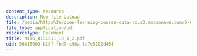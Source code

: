 ```yaml
---
content_type: resource
description: New file Upload
file: /media/https%3A/open-learning-course-data-rc.s3.amazonaws.com/6-01sc-introduction-to-electrical-engineering-and-computer-science-i-spring-2011/56615003b18ffbd7c98a1c7e5182d45f_MIT6_01SCS11_10_1_2.pdf
file_type: application/pdf
resourcetype: Document
title: MIT6_01SCS11_10_1_2.pdf
uid: 56615003-b18f-fbd7-c98a-1c7e5182d45f
---
```

